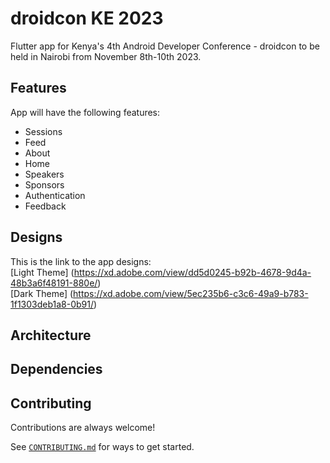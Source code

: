# droidcon KE 2023

Flutter app for Kenya's 4th Android Developer Conference - droidcon to be held in Nairobi from November 8th-10th 2023.

## Features

App will have the following features:

- Sessions
- Feed
- About
- Home
- Speakers
- Sponsors
- Authentication
- Feedback

## Designs

This is the link to the app designs:  
[Light Theme] (https://xd.adobe.com/view/dd5d0245-b92b-4678-9d4a-48b3a6f48191-880e/)  
[Dark Theme] (https://xd.adobe.com/view/5ec235b6-c3c6-49a9-b783-1f1303deb1a8-0b91/)

## Architecture


## Dependencies


## Contributing

Contributions are always welcome!

See [`CONTRIBUTING.md`](CONTRIBUTING.md) for ways to get started.
